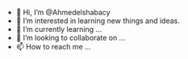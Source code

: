 - 👋 Hi, I’m @Ahmedelshabacy
- 👀 I’m interested in learning new things and ideas.
- 🌱 I’m currently learning ...
- 💞️ I’m looking to collaborate on ...
- 📫 How to reach me ... 

<!---
Ahmedelshabacy/Ahmedelshabacy is a ✨ special ✨ repository because its `README.md` (this file) appears on your GitHub profile.
You can click the Preview link to take a look at your changes.
--->
